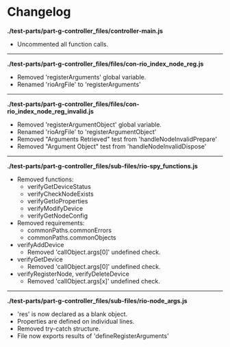 # Changelog

**./test-parts/part-g-controller_files/controller-main.js**
* Uncommented all function calls.

---

**./test-parts/part-g-controller_files/files/con-rio_index_node_reg.js**
* Removed 'registerArguments' global variable.
* Renamed 'rioArgFile' to 'registerArguments'

---

**./test-parts/part-g-controller_files/files/con-rio_index_node_reg_invalid.js**
* Removed 'registerArgumentObject' global variable.
* Renamed 'rioArgFile' to 'registerArgumentObject'
* Removed "Arguments Retrieved" test from 'handleNodeInvalidPrepare'
* Removed "Argument Object" test from 'handleNodeInvalidDispose'

---

**./test-parts/part-g-controller_files/sub-files/rio-spy_functions.js**
* Removed functions:
	* verifyGetDeviceStatus
	* verifyCheckNodeExists
	* verifyGetIoProperties
	* verifyModifyDevice
	* verifyGetNodeConfig
* Removed requirements:
	* commonPaths.commonErrors
	* commonPaths.commonObjects
* verifyAddDevice
	* Removed 'callObject.args[0]' undefined check.
* verifyGetDevice
	* Removed 'callObject.args[0]' undefined check.
* verifyRegisterNode, verifyDeleteDevice
	* Removed 'callObject.args[x]' undefined check.

---

**./test-parts/part-g-controller_files/sub-files/rio-node_args.js**
* 'res' is now declared as a blank object.
* Properties are defined on individual lines.
* Removed try-catch structure.
* File now exports results of 'defineRegisterArguments'
